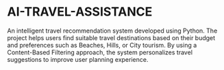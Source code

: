 # AI-TRAVEL-ASSISTANCE
An intelligent travel recommendation system developed using Python. The project helps users find suitable travel destinations based on their budget and preferences such as Beaches, Hills, or City tourism. By using a Content-Based Filtering approach, the system personalizes travel suggestions to improve user planning experience.
